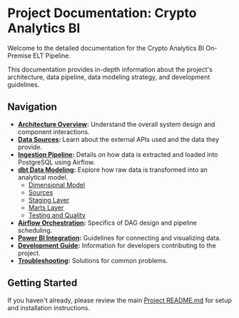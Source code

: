 # Project Documentation: Crypto Analytics BI

Welcome to the detailed documentation for the Crypto Analytics BI On-Premise ELT Pipeline.

This documentation provides in-depth information about the project's architecture, data pipeline, data modeling strategy, and development guidelines.

## Navigation

- **[Architecture Overview](./01_architecture.md):** Understand the overall system design and component interactions.
- **[Data Sources](./02_data_sources.md):** Learn about the external APIs used and the data they provide.
- **[Ingestion Pipeline](./03_ingestion_pipeline.md):** Details on how data is extracted and loaded into PostgreSQL using Airflow.
- **[dbt Data Modeling](./04_dbt_data_modeling/index.md):** Explore how raw data is transformed into an analytical model.
  - [Dimensional Model](./04_dbt_data_modeling/04_01_dimensional_model.md)
  - [Sources](./04_dbt_data_modeling/04_02_sources.md)
  - [Staging Layer](./04_dbt_data_modeling/04_03_staging_layer.md)
  - [Marts Layer](./04_dbt_data_modeling/04_04_marts_layer.md)
  - [Testing and Quality](./04_dbt_data_modeling/04_05_testing_and_quality.md)
- **[Airflow Orchestration](./05_airflow_orchestration.md):** Specifics of DAG design and pipeline scheduling.
- **[Power BI Integration](./06_powerbi_integration.md):** Guidelines for connecting and visualizing data.
- **[Development Guide](./07_development_guide.md):** Information for developers contributing to the project.
- **[Troubleshooting](./08_troubleshooting.md):** Solutions for common problems.

## Getting Started

If you haven't already, please review the main [Project README.md](../README.md) for setup and installation instructions.
